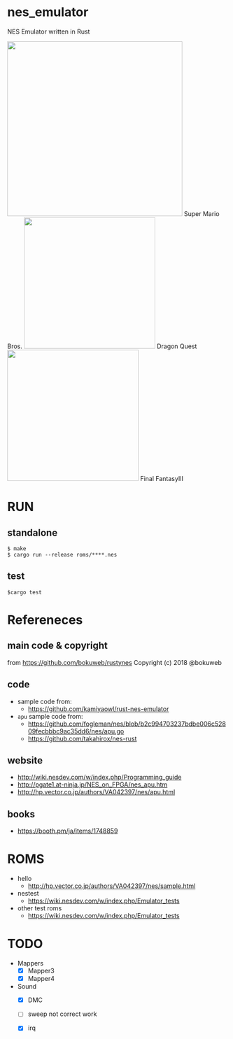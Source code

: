 # nes_emulator

NES Emulator written in Rust

<img src="https://user-images.githubusercontent.com/22634362/77064099-2d51f680-6a22-11ea-801d-fb1feee6ad46.gif" width="400">
Super Mario Bros.

<img src="https://user-images.githubusercontent.com/22634362/77730078-6a7e4000-7043-11ea-934f-c129c873f105.gif" width="300">
Dragon Quest

<img src="https://user-images.githubusercontent.com/22634362/78538239-a7a8b600-782b-11ea-97a8-a9edfa51ea73.gif" width="300">
Final FantasyIII

# RUN
## standalone
```
$ make
$ cargo run --release roms/****.nes
```

## test
```
$cargo test
```

# Refereneces
## main code & copyright
from https://github.com/bokuweb/rustynes
Copyright (c) 2018 @bokuweb
## code
- sample code from:
  - https://github.com/kamiyaowl/rust-nes-emulator
- `apu` sample code from:
  - https://github.com/fogleman/nes/blob/b2c994703237bdbe006c52809fecbbbc9ac35dd6/nes/apu.go
  - https://github.com/takahirox/nes-rust

## website
- http://wiki.nesdev.com/w/index.php/Programming_guide
- http://pgate1.at-ninja.jp/NES_on_FPGA/nes_apu.htm
- http://hp.vector.co.jp/authors/VA042397/nes/apu.html

## books
- https://booth.pm/ja/items/1748859


# ROMS
- hello
  - http://hp.vector.co.jp/authors/VA042397/nes/sample.html
- nestest
  - https://wiki.nesdev.com/w/index.php/Emulator_tests
- other test roms
  - https://wiki.nesdev.com/w/index.php/Emulator_tests

# TODO
- Mappers
  - [x] Mapper3
  - [x] Mapper4
- Sound
  - [x] DMC
  - [ ] sweep not correct work
  - [x] irq


